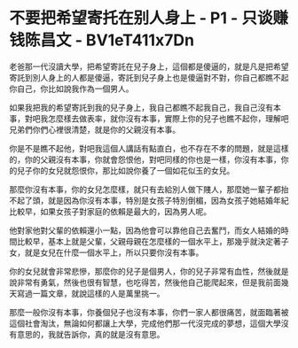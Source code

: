 # 不要把希望寄托在别人身上 - P1 - 只谈赚钱陈昌文 - BV1eT411x7Dn

老爸那一代沒讀大學，把希望寄託在兒子身上，這個都是傻逼的，就是凡是把希望寄託到別人身上的人都是傻逼，寄託到兒子身上也是傻逼對不對，你自己都瞧不起你自己，你比如說我作為一個男人。

如果我把我的希望寄託到我的兒子身上，我自己都瞧不起我自己，我自己沒有本事，對吧我怎麼樣去做表率，就你沒有本事，實際上你的兒子也瞧不起你，理解吧兄弟們你們心裡很清楚，就是你的父親沒有本事。

你是不是瞧不起他，對吧我這個人講話有點直白，也不存在不孝的問題，就是這樣的，你的父親沒有本事，你就會怨恨他，對吧同樣的你也是一樣，你沒有本事，你的兒子你的女兒就怨恨你，那比如說你養了一個如花似玉的女兒。

那麼你沒有本事，你的女兒怎麼樣，就只有去給別人做下賤人，那麼她一輩子都抬不起了頭，就是因為你沒有本事，特別是女孩子特別倒楣，因為女孩子她結婚年紀比較早，如果女孩子對家庭的依賴是最大的，因為男人呢。

他對家他對父輩的依賴還小一點，因為他會可以靠他自己去奮鬥，而女人結婚的時間比較早，基本上就是父輩，父親母親在怎麼樣的一個水平上，那幾乎就決定著子女，就是女兒在什麼一個水平上，所以只要你沒有本事。

你的女兒就會非常悲慘，那麼你的兒子是個男人，你的兒子非常有血性，然後就是說非常有勇氣，然後也很有智慧，也吃得苦，然後他自己能爬起來，但是我前面幾天寫過一篇文章，就說這樣的人是萬里挑一。

那麼一般你沒有本事，你養個兒子也沒有本事，你們一家人都很痛苦，就面臨著被這個社會淘汰，無論如何都讓上大學，完成他們那一代沒完成的夢想，這個大學沒有意思的，我就告訴你，真的就是沒有意思。


